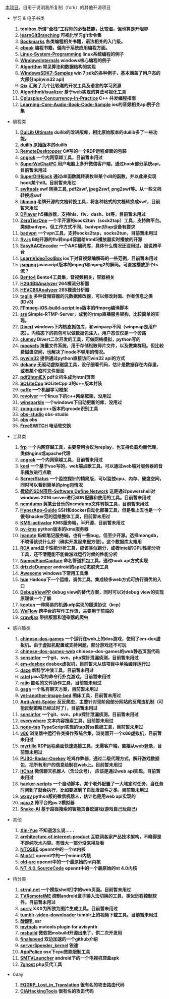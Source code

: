[本项目](https://github.com/alphonsetai/MyForkProjectInGithub)，目用于说明我所复制（fork）的其他开源项目

- 学习 & 电子书类
	1. **[toolbox](https://github.com/alphonsetai/toolbox)
	所谓“全栈”工程师的必备技能，比较湿，但也算是开眼界**
	2. **[learnGitBranching](https://github.com/alphonsetai/learnGitBranching)
	可视化学习git命令集**
	3. **[Bookmarks](https://github.com/alphonsetai/Bookmarks)
	各类编程相关书籍，语法相关的入门级。**
	4. **[ebook](https://github.com/alphonsetai/ebook)
	编程书籍，偏向于系统应用编程方面。**
	5. **[Linux-System-Programming](https://github.com/alphonsetai/Linux-System-Programming)
	linux系统编程的例子**
	6. **[WindowsInternals](https://github.com/alphonsetai/WindowsInternals)
	windows核心编程的例子**
	7. **[Algorithm](https://github.com/alphonsetai/Algorithm)
	常见算法和数据结构的实现**
	8. **[WindowsSDK7-Samples](https://github.com/alphonsetai/WindowsSDK7-Samples)
	win 7 sdk的各种例子，基本涵盖了用户态的大部分api(win32 api)**
	9. **[Qix](https://github.com/alphonsetai/Qix)
	汇聚了几个比较潮的开发工具及语言的学习资源**
	10. **[AlgorithmVisualizer](https://github.com/alphonsetai/AlgorithmVisualizer)
	基于web实现的算法可视化工具**
	11. **[Cplusplus-Concurrency-In-Practice](https://github.com/alphonsetai/Cplusplus-Concurrency-In-Practice)
	C++ 并发编程指南**
	12. **[Learning-Core-Audio-Book-Code-Sample](https://github.com/alphonsetai/Learning-Core-Audio-Book-Code-Sample)
	ios的音频相关api例子合集**

- 编程类
	
	1. **[DuiLib Ultimate](https://github.com/qdtroy/DuiLib_Ultimate)
	duilib的改进版库，相比原始版本的duilib多了一些功能。**
	2. **[duilib](https://github.com/alphonsetai/duilib)
	原始版本的duilib**
	3. **[RemoteDesktopper](https://github.com/alphonsetai/RemoteDesktopper)
	C#写的一个RDP远程桌面的包装**
	4. **[cngrok](https://github.com/alphonsetai/cngrok)
	一个内网穿越工具，目前暂未用过**
	5. **[SuperWeChatPC](https://github.com/alphonsetai/SuperWeChatPC)
	用户电脑上多开微信客户端，通过hook部分系统api，目前暂未用过**
	6. **[SuperDllHijack](https://github.com/alphonsetai/SuperDllHijack)
	通过dll函数跳转表枚举某个dll的函数，并以此来实现hook某个dll。目前暂未用过**
	7. **[swftools](https://github.com/alphonsetai/swftools)
	swf 转换工具, pdf2swf, jpeg2swf, png2swf等。从一些文档转换成swf**
	8. **[libming](https://github.com/alphonsetai/libming)
	老牌开源的文档转换工具，将各种格式的文档转换成swf，目前暂未用过**
	9. **[DPlayer](https://github.com/alphonsetai/DPlayer)
	h5播放器，支持hls、flv、dash、bt等，目前暂未用过**
	10. **[ZeroTierOne](https://github.com/alphonsetai/ZeroTierOne)
	一个半开源的sock2tun（sock2tap）工具，支持跨平台。类似badvpn，但工作方式不同，badvpn对tap设备有要求**
	11. **[badvpn](https://github.com/alphonsetai/badvpn)
	一个vpn工具，支持socks2tap，socks2tun，目前暂未用过**
	12. **[flv.js](https://github.com/alphonsetai/flv.js)
	B站开源的flv转mp4容器给html5播放器实时播放的开源**
	13. **[EasyAACEncoder](https://github.com/alphonsetai/EasyAACEncoder)
	一个AAC编码库，具体什么情况还没用过，据说跨平台**
	14. **[LearnVideoToolBox](https://github.com/alphonsetai/LearnVideoToolBox)
	ios下对音视频编解码的一些范例，目前暂未用过**
	15. **[jsmpeg](https://github.com/alphonsetai/jsmpeg)
	javascript版本的mpeg1和mpeg2的解码。可直接播放那个ts流？**
	16. **[Bento4](https://github.com/alphonsetai/Bento4)
	Bento4工具集，音视频相关，容器相关**
	17. **[H264BSAnalyzer](https://github.com/alphonsetai/H264BSAnalyzer)
	264裸流分析器**
	18. **[HEVCBSAnalyzer](https://github.com/alphonsetai/HEVCBSAnalyzer)
	265裸流分析器**
	19. **[taglib](https://github.com/alphonsetai/taglib)
	多种音频容器的元数据修改器，可以修改封面、作者信息之类(IDv3)**
	20. **[FFmpeg-iOS-build-script](https://github.com/alphonsetai/FFmpeg-iOS-build-script)
	ios版本的ffmpeg编译脚本**
	21. **[srs](https://github.com/alphonsetai/srs)
	Simple-RTMP-Server，成套的rtmp直播服务架构，比较简单的实现。**
	22. **[Divert](https://github.com/alphonsetai/Divert)
	windows下内核态抓包库，和winpacp不同（winpcap是用户态）。内核态下的抓包可以做数据包注入，用户态仅仅是一个旁路**
	23. **[clumsy](https://github.com/alphonsetai/clumsy)
	Divert二次开发的工具，可做网络模拟，python写的**
	24. **[moosefs](https://github.com/alphonsetai/moosefs)
	海量文件系统，用于存储松散碎片文件，以及做集群用。但比较费磁盘空间，也解决了inode不够用的情况。**
	25. **[pywin32](https://github.com/alphonsetai/pywin32)
	提供通过python直接访问win32 api的方式**
	26. **[dokany](https://github.com/dokan-dev/dokany)
	无驱动虚拟磁盘工具，没仔细看代码，估计是数据存在内存里，或者某个临时文件里面**
	27. **[pdf2htmlEX](https://github.com/alphonsetai/pdf2htmlEX)
	pdf文档生成为html页面**
	28. **[SQLiteCpp](https://github.com/alphonsetai/SQLiteCpp)
	SQLiteCpp 3的c++版本封装**
	29. **[caffe](https://github.com/alphonsetai/caffe)
	一个机器学习框架**
	30. **[revolver](https://github.com/alphonsetai/revolver)
	一个linux下的c++网络框架，没用过**
	31. **[winsparkle](https://github.com/alphonsetai/winsparkle)
	一个windows下自动更新的库，没用过**
	32. **[zxing-cpp](https://github.com/alphonsetai/zxing-cpp)
	c++版本的qrcode识别工具**
	33. **[obs-studio](https://github.com/alphonsetai/obs-studio)
	obs-studio**
	34. **[obs](https://github.com/alphonsetai/OBS)
	obs**
	35. **[FreeSWITCH](https://github.com/alphonsetai/FreeSWITCH)
	电话软交换**


- 工具类

	1. **[frp](https://github.com/alphonsetai/frp)
	一个内网穿越工具，主要常用协议为replay，也支持负载均衡代理，类似nginx或apache代理**
	2. **[cngrok](https://github.com/alphonsetai/cngrok)
	一个内网穿越工具，目前暂未用过**
	3. **[koel](https://github.com/alphonsetai/koel)
	一个基于vue写的，web端点歌工具。可以通过web端对服务器的音乐播放进行点歌**
	4. **[ServerStatus](https://github.com/alphonsetai/ServerStatus-1)
	一个监控探针的精简版，可以监控cpu、内存、硬盘空间，同时可以看到简单的ping包情况**
	5. **[微软的SDN项目-Software Define Network](https://github.com/alphonsetai/SDN)
	这是通过powershell对windows 2016 server进行SDN配置和使用的工具。目前暂未用过**
	6. **[ncmdump](https://github.com/alphonsetai/ncmdump)
	黄某云音乐的ncmdump文件转换工具，目前暂未用过**
	7. **[HyperApp-Guide](https://github.com/alphonsetai/HyperApp-Guide)
	SSH和docker自动化部署工具，但是看上去也是一个很有hacker范的运维整体工具，目前暂未用过**
	8. **[KMS-activator](https://github.com/alphonsetai/KMS-activator)
	KMS服务端，半开源，目前暂未用过**
	9. **[py-kms](https://github.com/alphonsetai/py-kms)
	python版本的kms服务器**
	10. **[leanote](https://github.com/alphonsetai/leanote)
	蚂蚁笔记服务端，也有一些bug，但至少开源。选择mongdb，不晓得该说什么好（确实开发起来很方便）。这个数据库太难用**
	11. **[RGA](https://github.com/alphonsetai/RGA)
	amd显卡性能分析工具，应该类似跑分，或者intel的GPU性能分析工具，还不清楚能不能做游戏运行时候的性能分析**
	12. **[NamedPipeCapture](https://github.com/alphonsetai/NamedPipeCapture)
	命名管道抓包工具，通过hook api方式实现**
	13. **[drizzleDumper](https://github.com/alphonsetai/drizzleDumper)
	android的apk动态脱壳工具**
	14. **[Awesome](https://github.com/alphonsetai/Awesome)
	windows下常用工具集**
	15. **[hue](https://github.com/alphonsetai/hue)
	Hadoop下一个运维，调优工具。集成较多web方式可执行调优的入口**
	16. **[DebugViewPP](https://github.com/alphonsetai/DebugViewPP)
	debug view的替代方案，同时可以对debug view的实现原理做一个了解**
	17. **[kcptun](https://github.com/alphonsetai/kcptun)
	一种简易的机遇udp实现的隧道协议（kcp）**
	18. **[WeFlow](https://github.com/alphonsetai/WeFlow)
	跨平台的写作工作流，主要用于前端的**
	19. **[crawljax](https://github.com/alphonsetai/crawljax)
	带排版器和渲染器的爬虫**
	

- 感兴趣类

	1. **[chinese-dos-games](https://github.com/rwv/chinese-dos-games)
	一个运行在web上的dos游戏，使用了em-dox虚拟机。由于虚拟机配置或支持问题，部分游戏还不可玩**
	2. **[chinese-dos-games-web](https://github.com/alphonsetai/chinese-dos-games-web)
	chinese-dos-games的web静态页面代码**
	3. **[sensinfor](https://github.com/alphonsetai/sensinfor)
	一个git、svn、php探针泄漏侦测，目前暂未用过**
	4. **[em-dosbox](https://github.com/alphonsetai/em-dosbox)
	dosbox虚拟机，目前暂未从该项目中单独编译运行过**
	5. **[daze](https://github.com/alphonsetai/daze)
	新科学冲浪工具，目前暂未用过**
	6. **[ratel](https://github.com/alphonsetai/ratel)
	java写的命令行扑克游戏，目前暂未用过**
	7. **[rajio](https://github.com/alphonsetai/rajio)
	匿名的文件协作工具，目前暂未用过**
	8. **[gaga](https://github.com/alphonsetai/gaga)
	一个私有聊天方案，目前暂未用过**
	9. **[yet-another-image-bed](https://github.com/alphonsetai/yet-another-image-bed)
	图床工具，目前暂未用过**
	10. **[Anti-Anti-Spider](https://github.com/alphonsetai/Anti-Anti-Spider)
	反反爬虫，主要针对现阶段部分网站的反爬虫机制（可能反制策略已经过时了），目前暂未用过**
	11. **[sensinfor](https://github.com/alphonsetai/sensinfor)
	一个git、svn、php探针泄漏侦测，目前暂未用过**
	12. **[everywhere](https://github.com/alphonsetai/everywhere)
	文本内容搜索工具，目前暂未用过**
	13. **[node-tap](https://github.com/alphonsetai/node-tap)
	TypeScript实现的tap转ss数据工具，目前暂未用过**
	14. **[v86](https://github.com/alphonsetai/v86)
	浏览器中运行各类操作系统合集，浏览器开一个x86虚拟机，目前暂未用过**
	15. **[myrtille](https://github.com/alphonsetai/myrtille)
	RDP远程桌面快速连接工具，无需客户端，直接从web登录，目前暂未用过**
	16. **[PUBG-Radar-Onekey](https://github.com/alphonsetai/PUBG-Radar-Onekey)
	吃鸡作弊器，通过二级代理方式，解开游戏数据包，把所有用户的信息绘制在web上。目前暂未用过**
	17. **[ItChat](https://github.com/alphonsetai/ItChat)
	微信聊天机器人（含公众号）， 应该是通过web api实现。目前暂未用过**
	18. **[hacker-scripts](https://github.com/alphonsetai/hacker-scripts)
	一个自动脚本，某个老外配置了一大堆定时任务，当任务时间到了就会执行，比如要迟到了自动发邮件之类。目前暂未用过**
	19. **[wxpy](https://github.com/alphonsetai/wxpy)
	python版的微信机器人，估计也是用web api实现的**
	20. **[pcsx2](https://github.com/alphonsetai/pcsx2)
	跨平台的ps 2模拟器**
	21. **[Snake-AI](https://github.com/alphonsetai/Snake-AI)
	基于路径搜索的智能贪食蛇游戏(游戏自己玩自己)**


- 其他
	1. **[Xin-Yue](https://github.com/alphonsetai/Xin-Yue)
	不知道怎么说......**
	2. **[architecture.of.internet-product](https://github.com/alphonsetai/architecture.of.internet-product)
	互联网各家产品技术架构，不晓得是不是纯吹水内容。有很大一部分没来得及看**
	3. **[NTOSBE](https://github.com/alphonsetai/NTOSBE)
	opennt中的一个nt内核**
	4. **[MinNT](https://github.com/alphonsetai/MinNT)
	opennt中的一个minint内核**
	5. **[old-src](https://github.com/alphonsetai/old-src)
	opennt中的一个最原始的nt内核**	
	6. **[NT_4.0_SourceCode](https://github.com/alphonsetai/NT_4.0_SourceCode)
	opennt中的一个最原始的nt 4.0内核**	

- 待分类
	1. **[strml.net](https://github.com/alphonsetai/strml.net)
	一个模拟shell打字的web页面。目前暂未用过**
	2. **[TVRemoteIME](https://github.com/alphonsetai/TVRemoteIME)
	控制android盒子输入法切换的工具，类似远程控制软件。目前暂未用过**
	3. **[sorry](https://github.com/alphonsetai/sorry)
	XXX为所欲为图片生成工具。目前暂未用过**
	4. **[tumblr-video-downloader](https://github.com/alphonsetai/tumblr-video-downloader)
	tumblr上的视频下载工具。目前暂未用过**
	5. **[酸酸乳](https://github.com/alphonsetai/shadowsocksr-2)
	ssr**
	6. **[mvtools](https://github.com/alphonsetai/mvtools)
	mvtools plugin for avisynth**
	7. **[msbuild](https://github.com/alphonsetai/msbuild)
	微软把msbuild开源出来了，供二次开发用**
	8. **[finalspeed](https://github.com/alphonsetai/finalspeed)
	双边加速的一个github介绍**
	9. **[serverSpeeder_kernel](https://github.com/alphonsetai/serverSpeeder_kernel)
	锐速**
	10. **[AppPolice](https://github.com/alphonsetai/AppPolice)
	osx下cpu效能限制工具**
	11. **[SMTVLauncher](https://github.com/alphonsetai/SMTVLauncher)
	android下的一个电视机顶盒apk**
	12. **[7ghost](https://github.com/alphonsetai/7ghost)
	php反代工具**

- 0day
	1. **[EQGRP_Lost_in_Translation](https://github.com/alphonsetai/EQGRP_Lost_in_Translation)
	很有名的攻击路由代码**
	2. **[CIAHackingTools](https://github.com/alphonsetai/CIAHackingTools)
	很有名的攻击代码**
